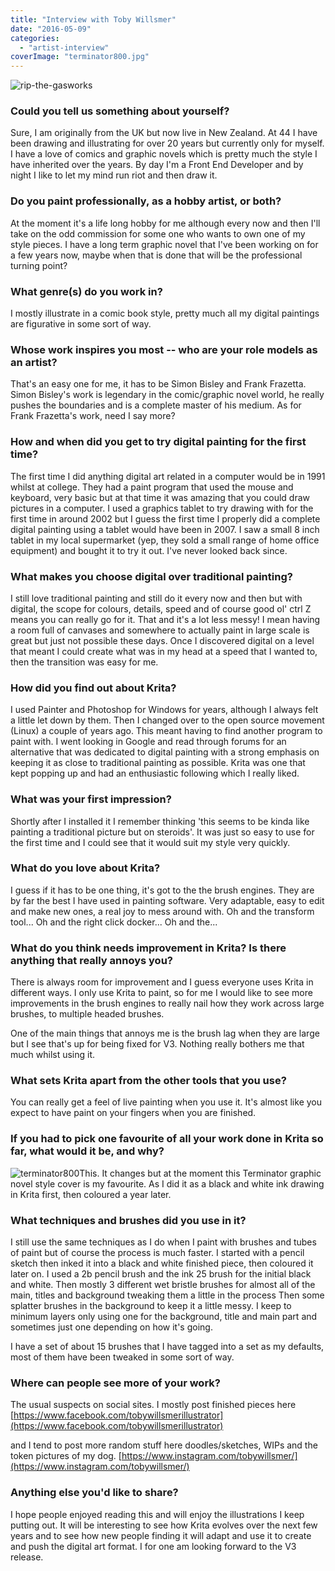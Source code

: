 ```yaml
---
title: "Interview with Toby Willsmer"
date: "2016-05-09"
categories: 
  - "artist-interview"
coverImage: "terminator800.jpg"
---
```


![rip-the-gasworks](../images/rip-the-gasworks.jpg)

### Could you tell us something about yourself?

Sure, I am originally from the UK but now live in New Zealand. At 44 I have been drawing and illustrating for over 20 years but currently only for myself. I have a love of comics and graphic novels which is pretty much the style I have inherited over the years. By day I'm a Front End Developer and by night I like to let my mind run riot and then draw it.

### Do you paint professionally, as a hobby artist, or both?

At the moment it's a life long hobby for me although every now and then I'll take on the odd commission for some one who wants to own one of my style pieces. I have a long term graphic novel that I've been working on for a few years now, maybe when that is done that will be the professional turning point?

### What genre(s) do you work in?

I mostly illustrate in a comic book style, pretty much all my digital paintings are figurative in some sort of way.

### Whose work inspires you most -- who are your role models as an artist?

That's an easy one for me, it has to be Simon Bisley and Frank Frazetta. Simon Bisley's work is legendary in the comic/graphic novel world, he really pushes the boundaries and is a complete master of his medium. As for Frank Frazetta's work, need I say more?

### How and when did you get to try digital painting for the first time?

The first time I did anything digital art related in a computer would be in 1991 whilst at college. They had a paint program that used the mouse and keyboard, very basic but at that time it was amazing that you could draw pictures in a computer. I used a graphics tablet to try drawing with for the first time in around 2002 but I guess the first time I properly did a complete digital painting using a tablet would have been in 2007. I saw a small 8 inch tablet in my local supermarket (yep, they sold a small range of home office equipment) and bought it to try it out. I've never looked back since.

### What makes you choose digital over traditional painting?

I still love traditional painting and still do it every now and then but with digital, the scope for colours, details, speed and of course good ol' ctrl Z means you can really go for it. That and it's a lot less messy! I mean having a room full of canvases and somewhere to actually paint in large scale is great but just not possible these days. Once I discovered digital on a level that meant I could create what was in my head at a speed that I wanted to, then the transition was easy for me.

### How did you find out about Krita?

I used Painter and Photoshop for Windows for years, although I always felt a little let down by them. Then I changed over to the open source movement (Linux) a couple of years ago. This meant having to find another program to paint with. I went looking in Google and read through forums for an alternative that was dedicated to digital painting with a strong emphasis on keeping it as close to traditional painting as possible. Krita was one that kept popping up and had an enthusiastic following which I really liked.

### What was your first impression?

Shortly after I installed it I remember thinking 'this seems to be kinda like painting a traditional picture but on steroids'. It was just so easy to use for the first time and I could see that it would suit my style very quickly.

### What do you love about Krita?

I guess if it has to be one thing, it's got to the the brush engines. They are by far the best I have used in painting software. Very adaptable, easy to edit and make new ones, a real joy to mess around with. Oh and the transform tool... Oh and the right click docker... Oh and the...

### What do you think needs improvement in Krita? Is there anything that really annoys you?

There is always room for improvement and I guess everyone uses Krita in different ways. I only use Krita to paint, so for me I would like to see more improvements in the brush engines to really nail how they work across large brushes, to multiple headed brushes.

One of the main things that annoys me is the brush lag when they are large but I see that's up for being fixed for V3. Nothing really bothers me that much whilst using it.

### What sets Krita apart from the other tools that you use?

You can really get a feel of live painting when you use it. It's almost like you expect to have paint on your fingers when you are finished.

### If you had to pick one favourite of all your work done in Krita so far, what would it be, and why?

![terminator800](../images/terminator800.jpg)This. It changes but at the moment this Terminator graphic novel style cover is my favourite. As I did it as a black and white ink drawing in Krita first, then coloured a year later.

### What techniques and brushes did you use in it?

I still use the same techniques as I do when I paint with brushes and tubes of paint but of course the process is much faster. I started with a pencil sketch then inked it into a black and white finished piece, then coloured it later on. I used a 2b pencil brush and the ink 25 brush for the initial black and white. Then mostly 3 different wet bristle brushes for almost all of the main, titles and background tweaking them a little in the process Then some splatter brushes in the background to keep it a little messy. I keep to minimum layers only using one for the background, title and main part and sometimes just one depending on how it's going.

I have a set of about 15 brushes that I have tagged into a set as my defaults, most of them have been tweaked in some sort of way.

### Where can people see more of your work?

The usual suspects on social sites. I mostly post finished pieces here [https://www.facebook.com/tobywillsmerillustrator](https://www.facebook.com/tobywillsmerillustrator)

and I tend to post more random stuff here doodles/sketches, WIPs and the token pictures of my dog. [https://www.instagram.com/tobywillsmer/](https://www.instagram.com/tobywillsmer/)

### Anything else you'd like to share?

I hope people enjoyed reading this and will enjoy the illustrations I keep putting out. It will be interesting to see how Krita evolves over the next few years and to see how new people finding it will adapt and use it to create and push the digital art format. I for one am looking forward to the V3 release.
